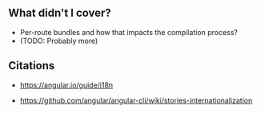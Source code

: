 ## What didn't I cover?

- Per-route bundles and how that impacts the compilation process?
- (TODO: Probably more)

## Citations

- https://angular.io/guide/i18n

- https://github.com/angular/angular-cli/wiki/stories-internationalization

<style class="styling-overrides">
  code {
    background: white;
  }
</style>